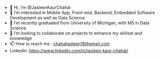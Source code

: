 - 👋 Hi, I’m @JasleenKaurChahal
- 👀 I’m interested in Mobile App, Front-end, Backend, Embedded Software Development as well as Data Science
- 🌱 I’m recently graduated from University of Michigan, with MS in Data Science.
- 💞️ I’m looking to collaborate on projects to enhance my skillset and knowledge
- 📫 How to reach me : chahaljasleen18@gmail.com
- Linkedin: https://www.linkedin.com/in/jasleen-kaur-chahal/

<!---
JasleenKaurChahal/JasleenKaurChahal is a ✨ special ✨ repository because its `README.md` (this file) appears on your GitHub profile.
You can click the Preview link to take a look at your changes.
--->
